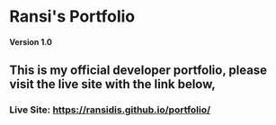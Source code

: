 # Ransi's Portfolio
#### Version 1.0
## This is my official developer portfolio, please visit the live site with the link below,

### Live Site: https://ransidis.github.io/portfolio/